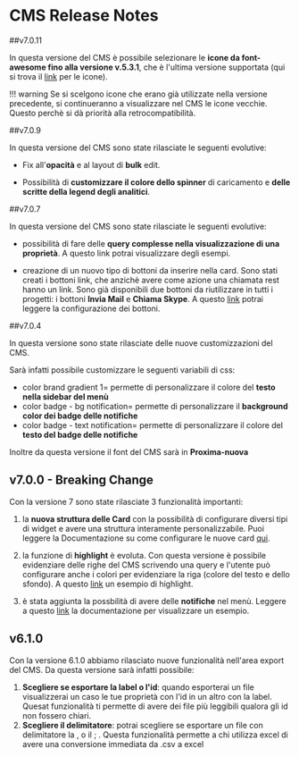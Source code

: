 # CMS Release Notes
##v7.0.11

In questa versione del CMS è possibile selezionare le **icone da font-awesome fino alla versione v.5.3.1**, che è l'ultima versione supportata (qui si trova il [link](https://fontawesome.com/icons?d=gallery) per le icone).

!!! warning
    Se si scelgono icone che erano già utilizzate nella versione precedente, si continueranno a visualizzare nel CMS le icone vecchie. Questo perchè si dà priorità alla retrocompatibilità.


##v7.0.9

In questa versione del CMS sono state rilasciate le seguenti evolutive:

* Fix all'**opacità** e al layout di **bulk** edit.

* Possibilità di **customizzare il colore dello spinner** di caricamento e **delle scritte della legend degli analitici**.


##v7.0.7

In questa versione del CMS sono state rilasciate le seguenti evolutive:

* possibilità di fare delle **query complesse nella visualizzazione di una proprietà**. A questo link potrai visualizzare degli esempi.

* creazione di un nuovo tipo di bottoni da inserire nella card. Sono stati creati i bottoni link, che anzichè avere come azione una chiamata rest hanno un link. Sono già disponibili due bottoni da riutilizzare in tutti i progetti: i bottoni **Invia Mail** e **Chiama Skype**. A questo
[link](https://docs.mia-platform.eu/configurator/conf_cms/#1-configurare-le-card) potrai leggere la configurazione dei bottoni.


##v7.0.4

In questa versione sono state rilasciate delle nuove customizzazioni del CMS.

Sarà infatti possibile customizzare le seguenti variabili di css:

* color brand gradient 1= permette di personalizzare il colore del **testo nella sidebar del menù**
* color badge - bg notification= permette di personalizzare il **background color dei badge delle notifiche**
* color badge - text notification= permette di personalizzare il colore del **testo del badge delle notifiche**

Inoltre da questa versione il font del CMS sarà in **Proxima-nuova**


## v7.0.0 - Breaking Change
Con la versione 7 sono state rilasciate 3 funzionalità importanti:

1) la **nuova struttura delle Card** con la possibilità di configurare diversi tipi di widget e avere una struttura interamente personalizzabile. Puoi leggere la Documentazione su come configurare le nuove card [qui](https://docs.mia-platform.eu/configurator/conf_cms/#1-configurare-le-card).

2) la funzione di **highlight** è evoluta. Con questa versione è possibile evidenziare delle righe del CMS scrivendo una query e l'utente può configurare anche i colori per evidenziare la riga (colore del testo e dello sfondo). A questo [link](https://docs.mia-platform.eu/configurator/conf_cms/#3-configurare-gli-highlight) un esempio di highlight.

3) è stata aggiunta la possbilità di avere delle **notifiche** nel menù. Leggere a questo [link](https://docs.mia-platform.eu/configurator/conf_cms/#2-configurare-le-notifiche) la documentazione per visualizzare un esempio.


## v6.1.0

Con la versione 6.1.0 abbiamo rilasciato nuove funzionalità nell'area export del CMS.
Da questa versione sarà infatti possibile:

1. **Scegliere se esportare la label o l'id**:  quando esporterai un file visualizzerai un caso le tue proprietà con l'id in un altro con la label. Quesat funzionalità ti permette di avere dei file più leggibili qualora gli id non fossero chiari.
2. **Scegliere il delimitatore**: potrai scegliere se esportare un file con delimitatore la , o il ; . Questa funzionalità permette a chi utilizza excel di avere una conversione immediata da .csv a excel
